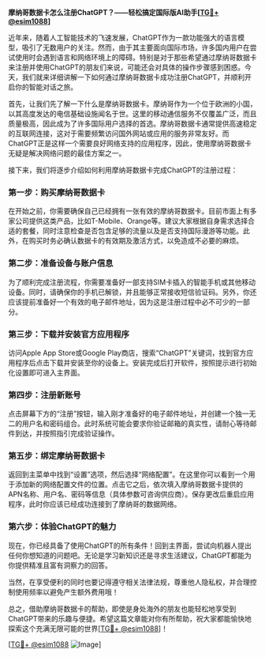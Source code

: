 **摩纳哥数据卡怎么注册ChatGPT？——轻松搞定国际版AI助手[[TG💪+ @esim1088](https://t.me/s/esim1088)]**

近年来，随着人工智能技术的飞速发展，ChatGPT作为一款功能强大的语言模型，吸引了无数用户的关注。然而，由于其主要面向国际市场，许多国内用户在尝试使用时会遇到语言和网络环境上的障碍。特别是对于那些希望通过摩纳哥数据卡来注册并使用ChatGPT的朋友们来说，可能还会对具体的操作步骤感到困惑。今天，我们就来详细讲解一下如何通过摩纳哥数据卡成功注册ChatGPT，并顺利开启你的智能对话之旅。

首先，让我们先了解一下什么是摩纳哥数据卡。摩纳哥作为一个位于欧洲的小国，以其高度发达的电信基础设施闻名于世。这里的移动通信服务不仅覆盖广泛，而且质量极高，因此成为了许多国际用户选择的首选。摩纳哥数据卡通常提供高速稳定的互联网连接，这对于需要频繁访问国外网站或应用的服务非常友好。而ChatGPT正是这样一个需要良好网络支持的应用程序，因此，使用摩纳哥数据卡无疑是解决网络问题的最佳方案之一。

接下来，我们将逐步介绍如何利用摩纳哥数据卡完成ChatGPT的注册过程：

### 第一步：购买摩纳哥数据卡

在开始之前，你需要确保自己已经拥有一张有效的摩纳哥数据卡。目前市面上有多家公司提供这类产品，比如T-Mobile、Orange等。建议大家根据自身需求选择合适的套餐，同时注意检查是否包含足够的流量以及是否支持国际漫游等功能。此外，在购买时务必确认数据卡的有效期及激活方式，以免造成不必要的麻烦。

### 第二步：准备设备与账户信息

为了顺利完成注册流程，你需要准备好一部支持SIM卡插入的智能手机或其他移动设备。同时，请确保你的手机已解锁，并且能够正常接收短信验证码。另外，你还应该提前准备好一个有效的电子邮件地址，因为这是注册过程中必不可少的一部分。

### 第三步：下载并安装官方应用程序

访问Apple App Store或Google Play商店，搜索“ChatGPT”关键词，找到官方应用程序后点击下载并安装至你的设备上。安装完成后打开软件，按照提示进行初始化设置即可进入主界面。

### 第四步：注册新账号

点击屏幕下方的“注册”按钮，输入刚才准备好的电子邮件地址，并创建一个独一无二的用户名和密码组合。此时系统可能会要求你验证邮箱的真实性，请耐心等待邮件到达，并按照指引完成验证操作。

### 第五步：绑定摩纳哥数据卡

返回到主菜单中找到“设置”选项，然后选择“网络配置”。在这里你可以看到一个用于添加新的网络配置文件的位置。点击它之后，依次填入摩纳哥数据卡提供的APN名称、用户名、密码等信息（具体参数可咨询供应商）。保存更改后重启应用程序，此时你应该已经成功连接到了摩纳哥的数据网络。

### 第六步：体验ChatGPT的魅力

现在，你已经具备了使用ChatGPT的所有条件！回到主界面，尝试向机器人提出任何你想知道的问题吧。无论是学习新知识还是寻求生活建议，ChatGPT都能为你提供精准且富有洞察力的回答。

当然，在享受便利的同时也要记得遵守相关法律法规，尊重他人隐私权，并合理控制使用频率以避免产生额外费用哦！

总之，借助摩纳哥数据卡的帮助，即使是身处海外的朋友也能轻松地享受到ChatGPT带来的乐趣与便捷。希望这篇文章能对你有所帮助，祝大家都能愉快地探索这个充满无限可能的世界[[TG💪+ @esim1088](https://t.me/s/esim1088)]！

[[TG💪+ @esim1088](https://t.me/s/esim1088) ![Image](https://i.postimg.cc/4NQfJmqS/Snipaste-2025-05-13-00-14-12.png)]